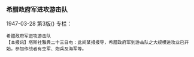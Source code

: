 ### 希腊政府军进攻游击队

1947-03-28
第3版()
专栏：

    希腊政府军进攻游击队
    【本报讯】塔斯社雅典二十三日电：此间某报报导，希腊政府军到游击队之大规模进攻业已开始，参加作战者有空军、炮兵及海军等。
